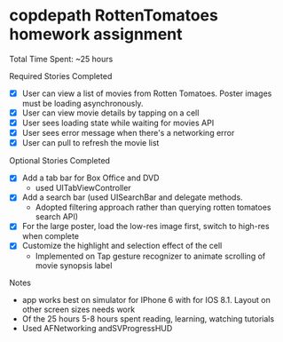 # copdepath RottenTomatoes homework assignment

Total Time Spent: ~25 hours

Required Stories Completed
* [x] User can view a list of movies from Rotten Tomatoes. Poster images must be loading asynchronously.
* [x] User can view movie details by tapping on a cell
* [x] User sees loading state while waiting for movies API
* [x] User sees error message when there's a networking error
* [x] User can pull to refresh the movie list

Optional Stories Completed
* [x] Add a tab bar for Box Office and DVD 
  * used UITabViewController
* [x] Add a search bar (used UISearchBar and delegate methods. 
  * Adopted filtering approach rather than querying rotten tomatoes search API)
* [x] For the large poster, load the low-res image first, switch to high-res when complete
* [x] Customize the highlight and selection effect of the cell 
  *  Implemented on Tap gesture recognizer to animate scrolling of movie synopsis label

Notes
* app works best on simulator for IPhone 6 with for IOS 8.1.  Layout on other screen sizes needs work
* Of the 25 hours 5-8 hours spent reading, learning, watching tutorials 
* Used AFNetworking andSVProgressHUD



